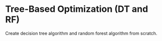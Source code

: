 # Tree-Based Optimization (DT and RF)
Create decision tree algorithm and random forest algorithm from scratch.

